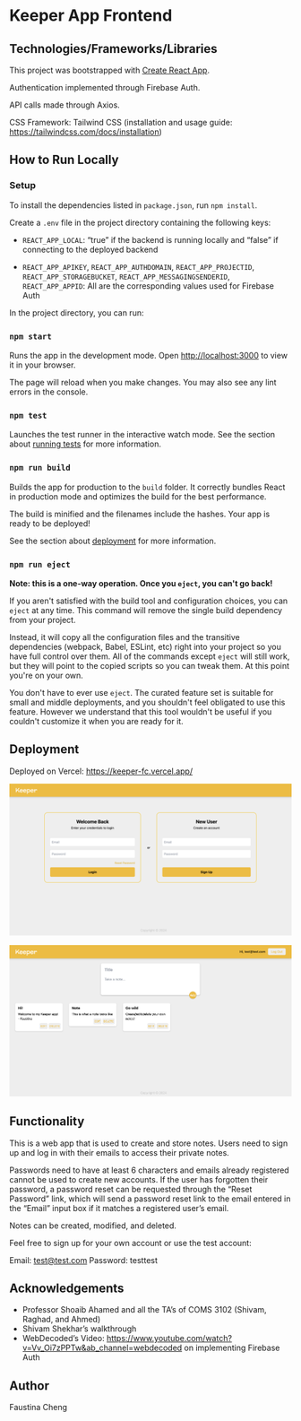 # Keeper App Frontend

## Technologies/Frameworks/Libraries

This project was bootstrapped with [Create React App](https://github.com/facebook/create-react-app).

Authentication implemented through Firebase Auth.

API calls made through Axios.

CSS Framework: Tailwind CSS (installation and usage guide: https://tailwindcss.com/docs/installation)



## How to Run Locally

### Setup

To install the dependencies listed in `package.json`, run `npm install`.

Create a `.env` file in the project directory containing the following keys:

- `REACT_APP_LOCAL`: “true” if the backend is running locally and “false” if connecting to the deployed backend

- `REACT_APP_APIKEY`, `REACT_APP_AUTHDOMAIN`, `REACT_APP_PROJECTID`, `REACT_APP_STORAGEBUCKET`, `REACT_APP_MESSAGINGSENDERID`, `REACT_APP_APPID`: All are the corresponding values used for Firebase Auth



In the project directory, you can run:

### `npm start`

Runs the app in the development mode.
Open [http://localhost:3000](http://localhost:3000/) to view it in your browser.

The page will reload when you make changes.
You may also see any lint errors in the console.

### `npm test`

Launches the test runner in the interactive watch mode.
See the section about [running tests](https://facebook.github.io/create-react-app/docs/running-tests) for more information.

### `npm run build`

Builds the app for production to the `build` folder.
It correctly bundles React in production mode and optimizes the build for the best performance.

The build is minified and the filenames include the hashes.
Your app is ready to be deployed!

See the section about [deployment](https://facebook.github.io/create-react-app/docs/deployment) for more information.

### `npm run eject`

**Note: this is a one-way operation. Once you `eject`, you can't go back!**

If you aren't satisfied with the build tool and configuration choices, you can `eject` at any time. This command will remove the single build dependency from your project.

Instead, it will copy all the configuration files and the transitive dependencies (webpack, Babel, ESLint, etc) right into your project so you have full control over them. All of the commands except `eject` will still work, but they will point to the copied scripts so you can tweak them. At this point you're on your own.

You don't have to ever use `eject`. The curated feature set is suitable for small and middle deployments, and you shouldn't feel obligated to use this feature. However we understand that this tool wouldn't be useful if you couldn't customize it when you are ready for it.

## Deployment

Deployed on Vercel: https://keeper-fc.vercel.app/

![image-20240504160215711](images/image-20240504160215711.png)

![image-20240504160150988](images/image-20240504160150988.png)

## Functionality

This is a web app that is used to create and store notes. Users need to sign up and log in with their emails to access their private notes.

Passwords need to have at least 6 characters and emails already registered cannot be used to create new accounts. If the user has forgotten their password, a password reset can be requested through the “Reset Password” link, which will send a password reset link to the email entered in the “Email” input box if it matches a registered user’s email.

Notes can be created, modified, and deleted.

Feel free to sign up for your own account or use the test account:

Email: test@test.com Password: testtest

## Acknowledgements

- Professor Shoaib Ahamed and all the TA’s of COMS 3102 (Shivam, Raghad, and Ahmed)
- Shivam Shekhar’s walkthrough
- WebDecoded’s Video: https://www.youtube.com/watch?v=Vv_Oi7zPPTw&ab_channel=webdecoded on implementing Firebase Auth

## Author

Faustina Cheng